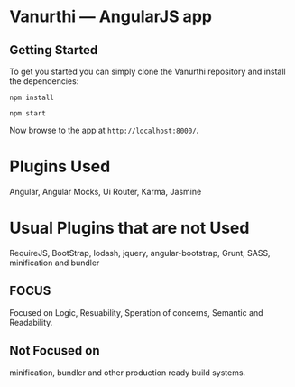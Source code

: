 # Vanurthi — AngularJS app

## Getting Started

To get you started you can simply clone the Vanurthi repository and install the dependencies:


```
npm install
```

```
npm start
```

Now browse to the app at `http://localhost:8000/`.


# Plugins Used
Angular, Angular Mocks, Ui Router, Karma, Jasmine

# Usual Plugins that are not Used
RequireJS, BootStrap, lodash, jquery, angular-bootstrap, Grunt, SASS, minification and bundler


## FOCUS
Focused on Logic, Resuability, Speration of concerns, Semantic and Readability.

## Not Focused on
minification, bundler and other production ready build systems.
